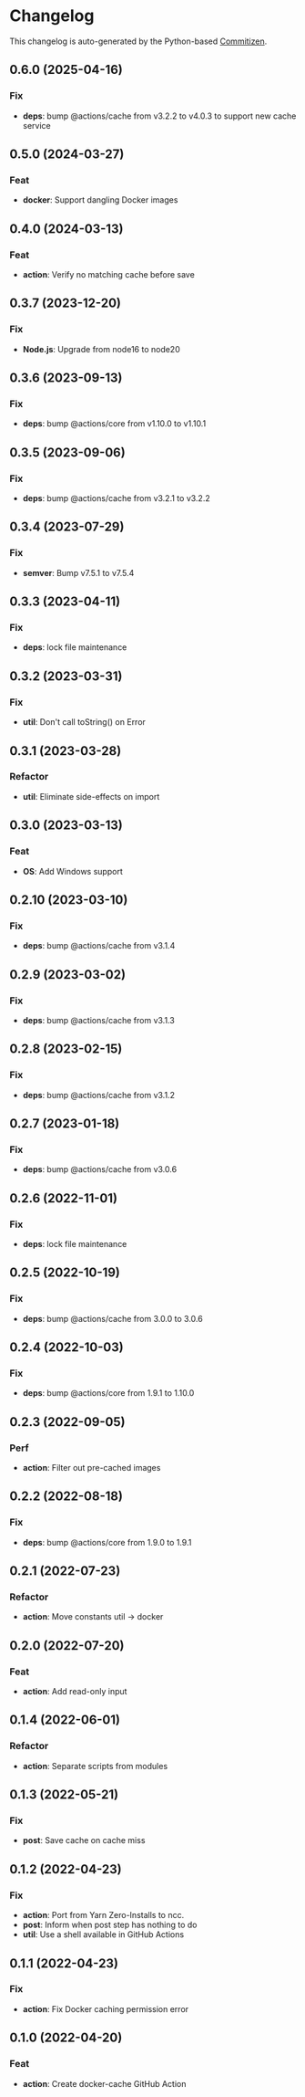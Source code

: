 # Changelog

This changelog is auto-generated by the Python-based
[Commitizen](https://commitizen-tools.github.io/commitizen).

## 0.6.0 (2025-04-16)

### Fix

- **deps**: bump @actions/cache from v3.2.2 to v4.0.3 to support new cache service

## 0.5.0 (2024-03-27)

### Feat

- **docker**: Support dangling Docker images

## 0.4.0 (2024-03-13)

### Feat

- **action**: Verify no matching cache before save

## 0.3.7 (2023-12-20)

### Fix

- **Node.js**: Upgrade from node16 to node20

## 0.3.6 (2023-09-13)

### Fix

- **deps**: bump @actions/core from v1.10.0 to v1.10.1

## 0.3.5 (2023-09-06)

### Fix

- **deps**: bump @actions/cache from v3.2.1 to v3.2.2

## 0.3.4 (2023-07-29)

### Fix

- **semver**: Bump v7.5.1 to v7.5.4

## 0.3.3 (2023-04-11)

### Fix

- **deps**: lock file maintenance

## 0.3.2 (2023-03-31)

### Fix

- **util**: Don't call toString() on Error

## 0.3.1 (2023-03-28)

### Refactor

- **util**: Eliminate side-effects on import

## 0.3.0 (2023-03-13)

### Feat

- **OS**: Add Windows support

## 0.2.10 (2023-03-10)

### Fix

- **deps**: bump @actions/cache from v3.1.4

## 0.2.9 (2023-03-02)

### Fix

- **deps**: bump @actions/cache from v3.1.3

## 0.2.8 (2023-02-15)

### Fix

- **deps**: bump @actions/cache from v3.1.2

## 0.2.7 (2023-01-18)

### Fix

- **deps**: bump @actions/cache from v3.0.6

## 0.2.6 (2022-11-01)

### Fix

- **deps**: lock file maintenance

## 0.2.5 (2022-10-19)

### Fix

- **deps**: bump @actions/cache from 3.0.0 to 3.0.6

## 0.2.4 (2022-10-03)

### Fix

- **deps**: bump @actions/core from 1.9.1 to 1.10.0

## 0.2.3 (2022-09-05)

### Perf

- **action**: Filter out pre-cached images

## 0.2.2 (2022-08-18)

### Fix

- **deps**: bump @actions/core from 1.9.0 to 1.9.1

## 0.2.1 (2022-07-23)

### Refactor

- **action**: Move constants util -> docker

## 0.2.0 (2022-07-20)

### Feat

- **action**: Add read-only input

## 0.1.4 (2022-06-01)

### Refactor

- **action**: Separate scripts from modules

## 0.1.3 (2022-05-21)

### Fix

- **post**: Save cache on cache miss

## 0.1.2 (2022-04-23)

### Fix

- **action**: Port from Yarn Zero-Installs to ncc.
- **post**: Inform when post step has nothing to do
- **util**: Use a shell available in GitHub Actions

## 0.1.1 (2022-04-23)

### Fix

- **action**: Fix Docker caching permission error

## 0.1.0 (2022-04-20)

### Feat

- **action**: Create docker-cache GitHub Action
